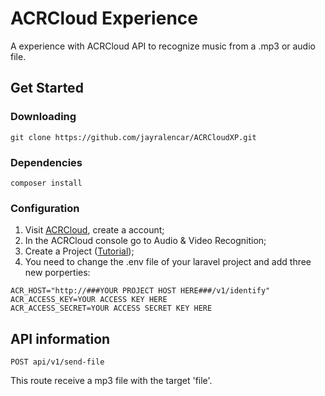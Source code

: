# ACRCloud Experience
A experience with ACRCloud API to recognize music from a .mp3 or audio file.

## Get Started

### Downloading
```
git clone https://github.com/jayralencar/ACRCloudXP.git
```
### Dependencies
```
composer install
```
### Configuration
1. Visit [ACRCloud](https://www.acrcloud.com/pt/), create a account;
2. In the ACRCloud console go to Audio & Video Recognition;
3. Create a Project ([Tutorial](https://www.acrcloud.com/docs/acrcloud/tutorials/identify-music-by-sound/));
4. You need to change the .env file of your laravel project and add three new porperties:
```
ACR_HOST="http://###YOUR PROJECT HOST HERE###/v1/identify"
ACR_ACCESS_KEY=YOUR ACCESS KEY HERE
ACR_ACCESS_SECRET=YOUR ACCESS SECRET KEY HERE
```

## API information

``` 
POST api/v1/send-file 
```
This route receive a mp3 file with the target 'file'.